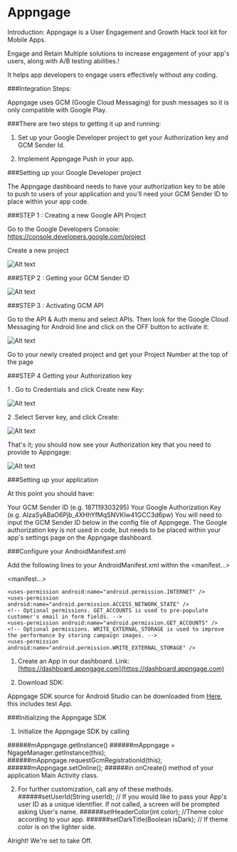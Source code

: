 # Appngage

Introduction: Appngage is a User Engagement and Growth Hack tool kit for Mobile Apps.

Engage and Retain Multiple solutions to increase engagement of your app's users, along with A/B testing abilities.!

It helps app developers to engage users effectively without any coding.

###Integration Steps:

Appngage uses GCM (Google Cloud Messaging) for push messages so it is only compatible with Google Play.

###There are two steps to getting it up and running:

1.	Set up your Google Developer project to get your Authorization key and GCM Sender Id.

2.	Implement Appngage Push in your app.

###Setting up your Google Developer project

The Appngage dashboard needs to have your authorization key to be able to push to users of your application and you'll need your GCM Sender ID to place within your app code.

###STEP 1 : 
Creating a new Google API Project

Go to the Google Developers Console: https://console.developers.google.com/project

Create a new project

![Alt text](https://github.com/Espertosys-Labs-Pvt-Ltd/Appngage/blob/master/images/step1.jpg?raw=true "Optional Title")

###STEP 2 :
Getting your GCM Sender ID

![Alt text](https://github.com/Espertosys-Labs-Pvt-Ltd/Appngage/blob/master/images/step2.jpg?raw=true "Optional Title")

###STEP 3 :
Activating GCM API

Go to the API & Auth menu and select APIs. Then look for the Google Cloud Messaging for Android line and click on the OFF button to activate it:

![Alt text](https://github.com/Espertosys-Labs-Pvt-Ltd/Appngage/blob/master/images/step3.jpg?raw=true "Optional Title")

Go to your newly created project and get your Project Number at the top of the page

###STEP 4 
Getting your Authorization key

   1 . Go to Credentials and click Create new Key:

   ![Alt text](https://github.com/Espertosys-Labs-Pvt-Ltd/Appngage/blob/master/images/step4.jpg?raw=true "Optional Title")

   2 .Select Server key, and click Create:

   ![Alt text](https://github.com/Espertosys-Labs-Pvt-Ltd/Appngage/blob/master/images/step5.jpg?raw=true "Optional Title")

That's it; you should now see your Authorization key that you need to provide to Appngage:

![Alt text](https://github.com/Espertosys-Labs-Pvt-Ltd/Appngage/blob/master/images/step6.jpg?raw=true "Optional Title")


###Setting up your application

At this point you should have:

Your GCM Sender ID (e.g. 187119303295)
Your Google Authorization Key (e.g. AIzaSyABaO6Pjb_4XHhYfMqSNVKlw41GCC3d6pw)
You will need to input the GCM Sender ID below in the config file of Appngege. The Google authorization key is not used in code, 
but needs to be placed within your app's settings page on the Appngage dashboard.


###Configure your AndroidManifest.xml

Add the following lines to your AndroidManifest.xml within the <manifest...>


<manifest...>

   <uses-sdk android:minSdkVersion="8" android:targetSdkVersion="19" />

    <uses-permission android:name="android.permission.INTERNET" />
    <uses-permission android:name="android.permission.ACCESS_NETWORK_STATE" />  
    <!-- Optional permissions. GET_ACCOUNTS is used to pre-populate customer's email in form fields. -->
    <uses-permission android:name="android.permission.GET_ACCOUNTS" />
    <!-- Optional permissions. WRITE_EXTERNAL_STORAGE is used to improve the performance by storing campaign images. -->
    <uses-permission android:name="android.permission.WRITE_EXTERNAL_STORAGE" />

1. Create an App in our dashboard. Link: [https://dashboard.appngage.com](https://dashboard.appngage.com)

2. Download SDK:

Appngage SDK source for Android Studio can be downloaded from [Here](https://dashboard.appngage.com/documentation), this includes test App.


###Initializing the Appngage SDK

1)  Initialize the Appngage SDK by calling 

######mAppngage.getInstance()
######mAppngage = NgageManager.getInstance(this);
######mAppngage.requestGcmRegistrationId(this);
######mAppngage.setOnline();
######in onCreate() method of your application Main Activity class.
   
2)  For further customization, call any of these methods.
######setUserId(String userId);
// If you would like to pass your App's user ID as a unique identifier. If not called, a screen will be prompted asking User's name.
######setHeaderColor(int color);
//Theme color according to your app.
######setDarkTitle(Boolean isDark);
// If theme color is on the lighter side.

Alright!
We're set to take Off.


